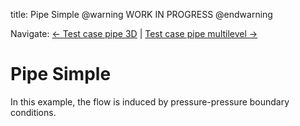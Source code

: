 title: Pipe Simple
@warning WORK IN PROGRESS @endwarning

Navigate: [&larr; Test case pipe 3D](../index.html)
| [Test case pipe multilevel &rarr;](../PIP_multilevel/index.html)

# Pipe Simple #

In this example, the flow is induced by pressure-pressure boundary conditions.
